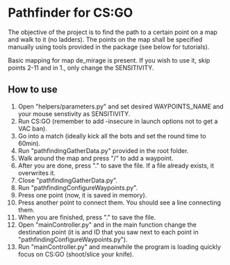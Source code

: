 # Pathfinder for CS:GO

The objective of the project is to find the path to a certain point on a map and walk to it (no ladders). The points on the map shall be specified manually using tools provided in the package (see below for tutorials).

Basic mapping for map de_mirage is present. If you wish to use it, skip points 2-11 and in 1., only change the SENSITIVITY.

## How to use
1. Open "helpers/parameters.py" and set desired WAYPOINTS_NAME and your mouse senstivity as SENSITIVITY.
2. Run CS:GO (remember to add -insecure in launch options not to get a VAC ban).
3. Go into a match (ideally kick all the bots and set the round time to 60min).
4. Run "pathfindingGatherData.py" provided in the root folder.
5. Walk around the map and press "/" to add a waypoint.
6. After you are done, press "." to save the file. If a file already exists, it overwrites it.
7. Close "pathfindingGatherData.py".
8. Run "pathfindingConfigureWaypoints.py".
9. Press one point (now, it is saved in memory).
10. Press another point to connect them. You should see a line connecting them.
11. When you are finished, press "." to save the file.
12. Open "mainController.py" and in the main function change the destination point (it is and ID that you saw next to each point in "pathfindingConfigureWaypoints.py").
13. Run "mainController.py" and meanwhile the program is loading quickly focus on CS:GO (shoot/slice your knife).
